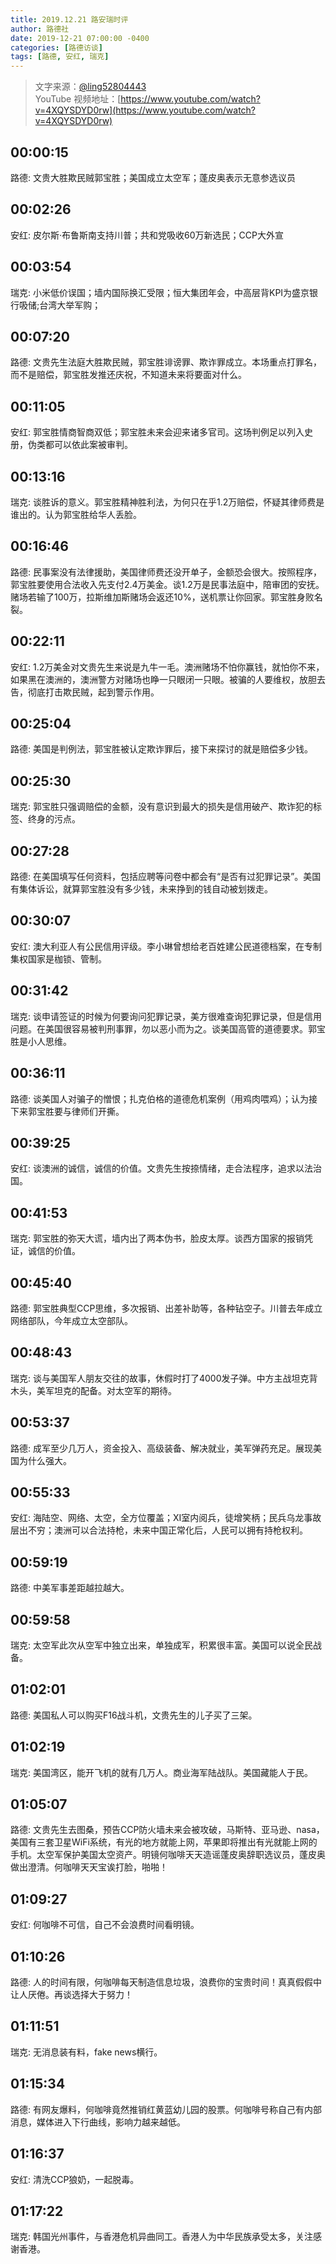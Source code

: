 ```yaml
---
title: 2019.12.21 路安瑞时评
author: 路德社
date: 2019-12-21 07:00:00 -0400
categories: [路德访谈]
tags: [路德, 安红, 瑞克]
---
```


> 文字来源：[@ling52804443](https://twitter.com/ling52804443)  
> YouTube 视频地址：[https://www.youtube.com/watch?v=4XQYSDYD0rw](https://www.youtube.com/watch?v=4XQYSDYD0rw)

## 00:00:15

路德: 文贵大胜欺民贼郭宝胜；美国成立太空军；蓬皮奥表示无意参选议员

## 00:02:26

安红: 皮尔斯·布鲁斯南支持川普；共和党吸收60万新选民；CCP大外宣

## 00:03:54

瑞克: 小米低价误国；墙内国际换汇受限；恒大集团年会，中高层背KPI为盛京银行吸储;台湾大举军购；

## 00:07:20

路德: 文贵先生法庭大胜欺民贼，郭宝胜诽谤罪、欺诈罪成立。本场重点打罪名，而不是赔偿，郭宝胜发推还庆祝，不知道未来将要面对什么。

## 00:11:05

安红: 郭宝胜情商智商双低；郭宝胜未来会迎来诸多官司。这场判例足以列入史册，伪类都可以依此案被审判。

## 00:13:16

瑞克: 谈胜诉的意义。郭宝胜精神胜利法，为何只在乎1.2万赔偿，怀疑其律师费是谁出的。认为郭宝胜给华人丢脸。

## 00:16:46

路德: 民事案没有法律援助，美国律师费还没开单子，金额恐会很大。按照程序，郭宝胜要使用合法收入先支付2.4万美金。谈1.2万是民事法庭中，陪审团的安抚。赌场若输了100万，拉斯维加斯赌场会返还10%，送机票让你回家。郭宝胜身败名裂。

## 00:22:11

安红: 1.2万美金对文贵先生来说是九牛一毛。澳洲赌场不怕你赢钱，就怕你不来，如果黑在澳洲的，澳洲警方对赌场也睁一只眼闭一只眼。被骗的人要维权，放胆去告，彻底打击欺民贼，起到警示作用。

## 00:25:04

路德: 美国是判例法，郭宝胜被认定欺诈罪后，接下来探讨的就是赔偿多少钱。

## 00:25:30

瑞克: 郭宝胜只强调赔偿的金额，没有意识到最大的损失是信用破产、欺诈犯的标签、终身的污点。

## 00:27:28

路德: 在美国填写任何资料，包括应聘等问卷中都会有“是否有过犯罪记录”。美国有集体诉讼，就算郭宝胜没有多少钱，未来挣到的钱自动被划拨走。

## 00:30:07

安红: 澳大利亚人有公民信用评级。李小琳曾想给老百姓建公民道德档案，在专制集权国家是枷锁、管制。

## 00:31:42

瑞克: 谈申请签证的时候为何要询问犯罪记录，美方很难查询犯罪记录，但是信用问题。在美国很容易被判刑事罪，勿以恶小而为之。谈美国高管的道德要求。郭宝胜是小人思维。

## 00:36:11

路德: 谈美国人对骗子的憎恨；扎克伯格的道德危机案例（用鸡肉喂鸡）；认为接下来郭宝胜要与律师们开撕。

## 00:39:25

安红: 谈澳洲的诚信，诚信的价值。文贵先生按捺情绪，走合法程序，追求以法治国。

## 00:41:53

瑞克: 郭宝胜的弥天大谎，墙内出了两本伪书，脸皮太厚。谈西方国家的报销凭证，诚信的价值。

## 00:45:40

路德: 郭宝胜典型CCP思维，多次报销、出差补助等，各种钻空子。川普去年成立网络部队，今年成立太空部队。

## 00:48:43

瑞克: 谈与美国军人朋友交往的故事，休假时打了4000发子弹。中方主战坦克背木头，美军坦克的配备。对太空军的期待。

## 00:53:37

路德: 成军至少几万人，资金投入、高级装备、解决就业，美军弹药充足。展现美国为什么强大。

## 00:55:33

安红: 海陆空、网络、太空，全方位覆盖；XI室内阅兵，徒增笑柄；民兵乌龙事故层出不穷；澳洲可以合法持枪，未来中国正常化后，人民可以拥有持枪权利。

## 00:59:19

路德: 中美军事差距越拉越大。

## 00:59:58

瑞克: 太空军此次从空军中独立出来，单独成军，积累很丰富。美国可以说全民战备。

## 01:02:01

路德: 美国私人可以购买F16战斗机，文贵先生的儿子买了三架。

## 01:02:19

瑞克: 美国湾区，能开飞机的就有几万人。商业海军陆战队。美国藏能人于民。

## 01:05:07

路德: 文贵先生去图桑，预告CCP防火墙未来会被攻破，马斯特、亚马逊、nasa，美国有三套卫星WiFi系统，有光的地方就能上网，苹果即将推出有光就能上网的手机。太空军保护美国太空资产。明镜何咖啡天天造谣蓬皮奥辞职选议员，蓬皮奥做出澄清。何咖啡天天宝诶打脸，啪啪！

## 01:09:27

安红: 何咖啡不可信，自己不会浪费时间看明镜。

## 01:10:26

路德: 人的时间有限，何咖啡每天制造信息垃圾，浪费你的宝贵时间！真真假假中让人厌倦。再谈选择大于努力！

## 01:11:51

瑞克: 无消息装有料，fake news横行。

## 01:15:34

路德: 有网友爆料，何咖啡竟然推销红黄蓝幼儿园的股票。何咖啡号称自己有内部消息，媒体进入下行曲线，影响力越来越低。

## 01:16:37

安红: 清洗CCP狼奶，一起脱毒。

## 01:17:22

瑞克: 韩国光州事件，与香港危机异曲同工。香港人为中华民族承受太多，关注感谢香港。
